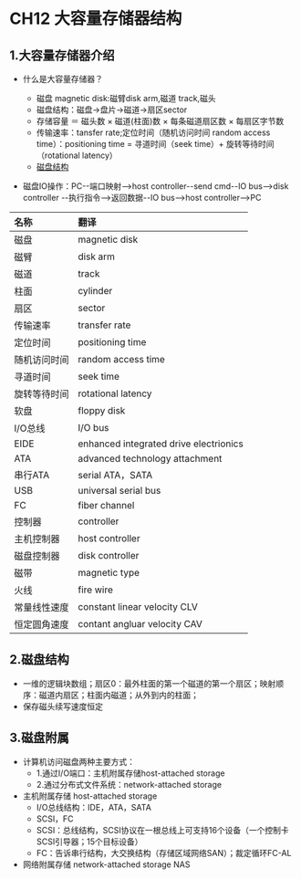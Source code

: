 # CH12 大容量存储器结构

## 1.大容量存储器介绍

- 什么是大容量存储器？
  - 磁盘 magnetic disk:磁臂disk arm,磁道 track,磁头
  - 磁盘结构：磁盘->盘片->磁道->扇区sector
  - 存储容量 ＝ 磁头数 × 磁道(柱面)数 × 每条磁道扇区数 × 每扇区字节数
  - 传输速率：tansfer rate;定位时间（随机访问时间 random access time）：positioning time = 寻道时间（seek time）+ 旋转等待时间（rotational latency）
  - [磁盘结构](https://www.cnblogs.com/joydinghappy/archive/2012/05/21/2511948.html)

- 磁盘IO操作：PC--端口映射-->host controller--send cmd--IO bus-->disk controller --执行指令-->返回数据--IO bus-->host controller-->PC

|名称|翻译|
|:----|:----|
|磁盘|magnetic disk|
|磁臂|disk arm|
|磁道|track|
|柱面|cylinder|
|扇区|sector|
|传输速率|transfer rate|
|定位时间|positioning time|
|随机访问时间|random access time|
|寻道时间|seek time|
|旋转等待时间|rotational latency|
|软盘|floppy disk|
|I/O总线|I/O bus|
|EIDE|enhanced integrated drive electrionics|
|ATA| advanced technology attachment|
|串行ATA| serial ATA，SATA|
|USB|universal serial bus |
|FC|fiber channel|
|控制器|controller|
|主机控制器|host controller|
|磁盘控制器|disk controller|
|磁带|magnetic type|
|火线|fire wire|
|常量线性速度|constant linear velocity CLV|
|恒定圆角速度|contant angluar velocity CAV|

## 2.磁盘结构

- 一维的逻辑块数组；扇区0：最外柱面的第一个磁道的第一个扇区；映射顺序：磁道内扇区；柱面内磁道；从外到内的柱面；
- 保存磁头续写速度恒定

## 3.磁盘附属

- 计算机访问磁盘两种主要方式：
  - 1.通过I/O端口：主机附属存储host-attached storage
  - 2.通过分布式文件系统：network-attached storage
- 主机附属存储 host-attached storage
  - I/O总线结构：IDE，ATA，SATA
  - SCSI，FC
  - SCSI：总线结构，SCSI协议在一根总线上可支持16个设备（一个控制卡SCSI引导器；15个目标设备）
  - FC：告诉串行结构，大交换结构（存储区域网络SAN）；裁定循环FC-AL
- 网络附属存储 network-attached storage NAS

